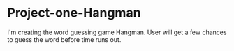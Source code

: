 # Project-one-Hangman
I'm creating the word guessing game Hangman. 
User will get a few chances to guess the word before time runs out. 



